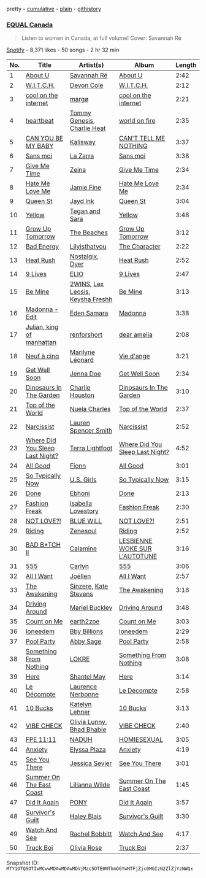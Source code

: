 pretty - [cumulative](/playlists/cumulative/37i9dQZF1DX3vtLopew4fC.md) - [plain](/playlists/plain/37i9dQZF1DX3vtLopew4fC) - [githistory](https://github.githistory.xyz/mackorone/spotify-playlist-archive/blob/main/playlists/plain/37i9dQZF1DX3vtLopew4fC)

### [EQUAL Canada](https://open.spotify.com/playlist/37i9dQZF1DX3vtLopew4fC)

> Listen to women in Canada, at full volume! Cover: Savannah Ré

[Spotify](https://open.spotify.com/user/spotify) - 8,371 likes - 50 songs - 2 hr 32 min

| No. | Title | Artist(s) | Album | Length |
|---|---|---|---|---|
| 1 | [About U](https://open.spotify.com/track/4bBdFSu4WcfJhWl1EsreVj) | [Savannah Ré](https://open.spotify.com/artist/3qfqqDpGv4XNfa3G0EfP9s) | [About U](https://open.spotify.com/album/48lbAUdEwFZFKWY2y4BfvB) | 2:42 |
| 2 | [W.I.T.C.H.](https://open.spotify.com/track/5XemvyG79fcKPl5lgbhplq) | [Devon Cole](https://open.spotify.com/artist/1VFt2HpmFG8Ufq6SDCoZe4) | [W.I.T.C.H.](https://open.spotify.com/album/3Z8vTrrDg2JbOgtYf82G7b) | 2:12 |
| 3 | [cool on the internet](https://open.spotify.com/track/6unyGJTPxAl6zrhfmH5FtF) | [margø](https://open.spotify.com/artist/2yClxSQHoqAeiYVhafSWKU) | [cool on the internet](https://open.spotify.com/album/1M53JeJCmjk9gi6gHWThhz) | 2:21 |
| 4 | [heartbeat](https://open.spotify.com/track/25rWqXxOkuEHev55nFRQLI) | [Tommy Genesis](https://open.spotify.com/artist/2qDdxfKUpYg8wc49KIuT3b), [Charlie Heat](https://open.spotify.com/artist/0bbguzUos4LO6NikkdXdzw) | [world on fire](https://open.spotify.com/album/5xxsIM2YgnsIe68yOR6nOe) | 2:35 |
| 5 | [CAN YOU BE MY BABY](https://open.spotify.com/track/1DMEuTvueRO3VAe3Gn6BEo) | [Kalisway](https://open.spotify.com/artist/36w05i5hz4ktQ9sWnmKgtK) | [CAN'T TELL ME NOTHING](https://open.spotify.com/album/7jv2CuoOPH30iKKgWv367J) | 3:37 |
| 6 | [Sans moi](https://open.spotify.com/track/40T4zsCXatvHaSM7AIss0I) | [La Zarra](https://open.spotify.com/artist/0NkmvuSD5Pm8zucjwIpChS) | [Sans moi](https://open.spotify.com/album/2WcyqgoOMzKJeExjS0hiW6) | 3:38 |
| 7 | [Give Me Time](https://open.spotify.com/track/2Dc1QaoJm4RXo4QZXKGIK6) | [Zeina](https://open.spotify.com/artist/2saNOYtb2v8aXMmezcwAiI) | [Give Me Time](https://open.spotify.com/album/0ZRwY48ZOyL2xFE5lRWT3J) | 2:34 |
| 8 | [Hate Me Love Me](https://open.spotify.com/track/3OKJAstFWfrwCBj5gfrmFn) | [Jamie Fine](https://open.spotify.com/artist/4uwJ3NRArTb8VlKbuAFyFG) | [Hate Me Love Me](https://open.spotify.com/album/0O5cH8y61PgPeeMOiiUDu7) | 2:34 |
| 9 | [Queen St](https://open.spotify.com/track/3y5kablQcdGYEmLHkTHvIF) | [Jayd Ink](https://open.spotify.com/artist/6TfJcKCr5hFsYZkq2k1Pac) | [Queen St](https://open.spotify.com/album/64uOosOXFR6OL8AGnSsOls) | 3:04 |
| 10 | [Yellow](https://open.spotify.com/track/3AsPDfysPpXHXm8JK85F3W) | [Tegan and Sara](https://open.spotify.com/artist/5e1BZulIiYWPRm8yogwUYH) | [Yellow](https://open.spotify.com/album/46x6iizcB1N1WdwHO7EO7e) | 3:48 |
| 11 | [Grow Up Tomorrow](https://open.spotify.com/track/6Anf5eqLfGEKoGy0iaKAOb) | [The Beaches](https://open.spotify.com/artist/6ws5XBA70XgeBpnLZhQBoy) | [Grow Up Tomorrow](https://open.spotify.com/album/12o1WJaINpfED7QgO1qR6A) | 3:12 |
| 12 | [Bad Energy](https://open.spotify.com/track/1W3ufvaiblglNP1ohlDTob) | [Lilyisthatyou](https://open.spotify.com/artist/4ExEi8SBEd3QRgwbGw2nHC) | [The Character](https://open.spotify.com/album/7dAPAxXAFZPsBDiSJu1CUx) | 2:22 |
| 13 | [Heat Rush](https://open.spotify.com/track/1c1bXK9Ez12AX3HRIc2CuM) | [Nostalgix](https://open.spotify.com/artist/6CarTAUaWnQb6bp7yjP0Zz), [Dyer](https://open.spotify.com/artist/2IIUOhW1MYd4yXbF3EdpDW) | [Heat Rush](https://open.spotify.com/album/11srcc3f4TvwQCnR0rql1J) | 2:52 |
| 14 | [9 Lives](https://open.spotify.com/track/1Vr3W9A9wmlfdD1P4uVkzS) | [ELIO](https://open.spotify.com/artist/6xgvgzXNv3ymcITXTrxRaA) | [9 Lives](https://open.spotify.com/album/4xWKAZymvlhtBEmRgOJeHa) | 2:47 |
| 15 | [Be Mine](https://open.spotify.com/track/4OXoJ6rtAcPzlDY39OFyx1) | [2WINS](https://open.spotify.com/artist/0gdlcU9uKxLUgllCz1B3iO), [Lex Leosis](https://open.spotify.com/artist/3l5iTPvfsSfyeaurhaAeh6), [Keysha Freshh](https://open.spotify.com/artist/5dOPo7YOqsRrH0cqw8ol3u) | [Be Mine](https://open.spotify.com/album/3NdVld2le8Ma2nEqEz96dd) | 3:13 |
| 16 | [Madonna \- Edit](https://open.spotify.com/track/2aWtTYCmZttOM48q7Lb7Gf) | [Eden Samara](https://open.spotify.com/artist/1qklkH19ML7oFa9IRbR6yi) | [Madonna](https://open.spotify.com/album/3xEyIYcWKxgs6JH4IJD85p) | 3:38 |
| 17 | [Julian, king of manhattan](https://open.spotify.com/track/5TrtrNlAvPJ4Rqh1UOb3HE) | [renforshort](https://open.spotify.com/artist/3GYvf7puxwkr51EYoD9E7D) | [dear amelia](https://open.spotify.com/album/2BFeOSMMljkZs37e4uYLtG) | 2:08 |
| 18 | [Neuf à cinq](https://open.spotify.com/track/5JCR88ZFSvTaackes4UtEX) | [Marilyne Léonard](https://open.spotify.com/artist/00WvHy3wvdUV4WSvvc0N5p) | [Vie d'ange](https://open.spotify.com/album/02sz0knMpefNYQB2vYLthH) | 3:21 |
| 19 | [Get Well Soon](https://open.spotify.com/track/2pAG0CfwvkA4JcSo6eb9jq) | [Jenna Doe](https://open.spotify.com/artist/537KNo7PHzbkHiv5SGQ0eT) | [Get Well Soon](https://open.spotify.com/album/4P0qK1UZsmlL9aspZaOkkJ) | 2:34 |
| 20 | [Dinosaurs In The Garden](https://open.spotify.com/track/1dcDHffPHqB400YNvgUs9C) | [Charlie Houston](https://open.spotify.com/artist/6BkSTbIWZrLZZK0sa2GehR) | [Dinosaurs In The Garden](https://open.spotify.com/album/0ziO5MXpnRDyX06fWOBJ2e) | 3:10 |
| 21 | [Top of the World](https://open.spotify.com/track/4h8IM6C1V5qpwGH06HoCLx) | [Nuela Charles](https://open.spotify.com/artist/54l7IHesYhtkP9Dm4jN4Zl) | [Top of the World](https://open.spotify.com/album/7zhvHFalV8RxLw6MWYvyLB) | 2:37 |
| 22 | [Narcissist](https://open.spotify.com/track/23oYG6HAbahMQEtjk0M7GK) | [Lauren Spencer Smith](https://open.spotify.com/artist/79AyR6ATpj2LTPxfb6FX50) | [Narcissist](https://open.spotify.com/album/4S2n167mDtS0sMPrHzcvGr) | 2:52 |
| 23 | [Where Did You Sleep Last Night?](https://open.spotify.com/track/3ctIwAIOQNaTucjcrcSoqO) | [Terra Lightfoot](https://open.spotify.com/artist/2LnGGtWA0aGHKW0hRghrWq) | [Where Did You Sleep Last Night?](https://open.spotify.com/album/6ACJ0s5zMeAGRWqklqoBj2) | 4:52 |
| 24 | [All Good](https://open.spotify.com/track/6Dv9DhknTvtdYBNU6E4nIV) | [Fionn](https://open.spotify.com/artist/4bfOiCE7XrhrTa94KTwXxt) | [All Good](https://open.spotify.com/album/4WMA41CZsnUi0w4JZIDr54) | 3:01 |
| 25 | [So Typically Now](https://open.spotify.com/track/1IafXP9REln2SxcNXOCIDS) | [U.S\. Girls](https://open.spotify.com/artist/3AHFDfqhSqPBecjQDIOIJA) | [So Typically Now](https://open.spotify.com/album/30O790HefaQ8ppnxtHYUNc) | 3:15 |
| 26 | [Done](https://open.spotify.com/track/6xTxGWOvupBLXcSSyVJ6FI) | [Ebhoni](https://open.spotify.com/artist/7bWXoXVgDSWw6lWZD4fCb6) | [Done](https://open.spotify.com/album/7kmcndwYUnbpSjTICzrUs4) | 2:13 |
| 27 | [Fashion Freak](https://open.spotify.com/track/1uCEBYwOdBLs8cyVsL35L2) | [Isabella Lovestory](https://open.spotify.com/artist/4wMQTWavQZgr8ySlo5s2Tt) | [Fashion Freak](https://open.spotify.com/album/5c5LCZOKndw0LRyyY2R890) | 2:30 |
| 28 | [NOT LOVE?!](https://open.spotify.com/track/2pAmFEcLok5Saxt3lX5ZOm) | [BLUE WILL](https://open.spotify.com/artist/0fRvUa31rI1yGB1SUrd9ty) | [NOT LOVE?!](https://open.spotify.com/album/4f7w93WT4DW9xYYLszxyeR) | 2:51 |
| 29 | [Riding](https://open.spotify.com/track/7FxcpthjDIN32mT0WEfkz5) | [Zenesoul](https://open.spotify.com/artist/4fjVBrdMkkYdfJ3bL6lhKX) | [Riding](https://open.spotify.com/album/502rAa5hIKBSQBEzzgu658) | 2:52 |
| 30 | [BAD B\*TCH II](https://open.spotify.com/track/6vMe7n4qJ9hXfMGE1ruDNF) | [Calamine](https://open.spotify.com/artist/1eYuV6IDT7vYuBdIF0SgjJ) | [LESBIENNE WOKE SUR L'AUTOTUNE](https://open.spotify.com/album/7KKSE5s8ljSYyq4Xt6siQF) | 3:16 |
| 31 | [555](https://open.spotify.com/track/42dvwskRvwdqirROQpOLVe) | [Carlyn](https://open.spotify.com/artist/12D87T2sauvafmdyGDhu87) | [555](https://open.spotify.com/album/1Y9FRELDJStcMManpqvM73) | 3:06 |
| 32 | [All I Want](https://open.spotify.com/track/1SxwdCDLAXhB9XdbdOhu6M) | [Joéllen](https://open.spotify.com/artist/2y7cvgbbpRXy36T223ujdf) | [All I Want](https://open.spotify.com/album/1mDXmf7ds2Ch4J5qDns5xd) | 2:57 |
| 33 | [The Awakening](https://open.spotify.com/track/6P6qgj7lJYQU4Y2Iw5VoAk) | [Sinzere](https://open.spotify.com/artist/5cz6c3YrUMlDVbmfZfdCat), [Kate Stevens](https://open.spotify.com/artist/2okAF6rsln7qdEV2by94zd) | [The Awakening](https://open.spotify.com/album/0axrV8GtLTIZTIOVhA8WAz) | 3:18 |
| 34 | [Driving Around](https://open.spotify.com/track/0UskdLSFEqspr1gMKADP27) | [Mariel Buckley](https://open.spotify.com/artist/7lghcHbrdt7sqHWeya15aV) | [Driving Around](https://open.spotify.com/album/5qOU27Kapl0stO8FTbgClv) | 3:48 |
| 35 | [Count on Me](https://open.spotify.com/track/0PJXUpD6Og6jy5gMv14knO) | [earth2zoe](https://open.spotify.com/artist/4weid71nei8BXt61GNFZiQ) | [Count on Me](https://open.spotify.com/album/1iMsm7bddlthQjZr1STePf) | 3:03 |
| 36 | [Ioneedem](https://open.spotify.com/track/4GqxxbO9yGD2M1cpkC069f) | [Bby Billions](https://open.spotify.com/artist/036VAtZMhWUowbla0OesPK) | [Ioneedem](https://open.spotify.com/album/1jEYd2DCOlR4UvLrgyPte4) | 2:29 |
| 37 | [Pool Party](https://open.spotify.com/track/6g2lOCDWFDjYLscHr6LCoM) | [Abby Sage](https://open.spotify.com/artist/4aej3kKLxSLM0WauTSfZ7k) | [Pool Party](https://open.spotify.com/album/4xlTP2MmCppLdneOt3QGgN) | 2:58 |
| 38 | [Something From Nothing](https://open.spotify.com/track/5LQfDBReESu1eqylUSmfZs) | [LOKRE](https://open.spotify.com/artist/5GZK6iJt7jRO73C3zH5sho) | [Something From Nothing](https://open.spotify.com/album/1sTyQTjyq5aWM6aoAPBb4h) | 3:08 |
| 39 | [Here](https://open.spotify.com/track/5AWG9WZvWqx9w8am9Vl8TS) | [Shantel May](https://open.spotify.com/artist/3dLvESWiG5LWozJmdvk6D0) | [Here](https://open.spotify.com/album/58OrFFZ6M0DI0RQ7J5Mgng) | 3:14 |
| 40 | [Le Décompte](https://open.spotify.com/track/0EcVzr8bLeBwBqq7TKhYcm) | [Laurence Nerbonne](https://open.spotify.com/artist/1fPc13ccCnGx3gdESGBhYQ) | [Le Décompte](https://open.spotify.com/album/5lGhQFyuPnQU9pjAF6cQio) | 2:58 |
| 41 | [10 Bucks](https://open.spotify.com/track/4M0XrUcAdsMHHC94tA6DxL) | [Katelyn Lehner](https://open.spotify.com/artist/29DPtr6GzknO4fZmFy9KJM) | [10 Bucks](https://open.spotify.com/album/66XMMAv53ZBdJRojyk0B5P) | 3:13 |
| 42 | [VIBE CHECK](https://open.spotify.com/track/1V0baQoLijQGptRC0kBDaY) | [Olivia Lunny](https://open.spotify.com/artist/7542b5kIvrKX0Zvp5iNpl9), [Bhad Bhabie](https://open.spotify.com/artist/7DuTB6wdzqFJGFLSH17k8e) | [VIBE CHECK](https://open.spotify.com/album/2LioCom8Kw6dzK0QgYDdHT) | 2:40 |
| 43 | [FPE 11:11](https://open.spotify.com/track/1eFuSvCfqYKOIaF1xncZjz) | [NADUH](https://open.spotify.com/artist/5voTUw1S7gRACJXVp3slwh) | [HOMIESEXUAL](https://open.spotify.com/album/1GizLvxskEaHjMzsgWeecv) | 3:05 |
| 44 | [Anxiety](https://open.spotify.com/track/3OOpuSZtqzhQ4kRKctLRMz) | [Elyssa Plaza](https://open.spotify.com/artist/1YCLRRvdz1Uj8wRjsT6Ghd) | [Anxiety](https://open.spotify.com/album/0fkIIczS0nBiX4Q4iGlSt2) | 4:19 |
| 45 | [See You There](https://open.spotify.com/track/4Rq0NZOK37DF6m6YuKH3d8) | [Jessica Sevier](https://open.spotify.com/artist/7bEcIrpwBawp9YKL2MxLL2) | [See You There](https://open.spotify.com/album/0uuNqhVoi6GJnbi8VZIb3Y) | 3:01 |
| 46 | [Summer On The East Coast](https://open.spotify.com/track/3hjo33dOJ98AGLOHhxv7NE) | [Lilianna Wilde](https://open.spotify.com/artist/0Dt97GvTO4dxdBYqyxLwLY) | [Summer On The East Coast](https://open.spotify.com/album/7wTobC0vSrjpwi1SYKhKlV) | 1:45 |
| 47 | [Did It Again](https://open.spotify.com/track/4FXIE9hlvdvOkL2ftXG3d9) | [PONY](https://open.spotify.com/artist/31kZNy2FQoUD4V8LUr9exv) | [Did It Again](https://open.spotify.com/album/4ht8qqsxp0kyPjKFT1ycdo) | 3:57 |
| 48 | [Survivor's Guilt](https://open.spotify.com/track/2dPYz3ceO14cgKZzsrTx5A) | [Haley Blais](https://open.spotify.com/artist/0i4M8k5IcQpiEH6nBMdfPT) | [Survivor's Guilt](https://open.spotify.com/album/482gKoUvLQrjPmTx8ihrXm) | 3:30 |
| 49 | [Watch And See](https://open.spotify.com/track/6e6Qmot0NxoSLUsEswyXzF) | [Rachel Bobbitt](https://open.spotify.com/artist/2scnOsuExko5GJdIYZdEnC) | [Watch And See](https://open.spotify.com/album/3HFisd0fW84uP7DAXYXASn) | 4:17 |
| 50 | [Truck Boi](https://open.spotify.com/track/25Ofqeg9tHp5HhpfFX2QSY) | [Olivia Rose](https://open.spotify.com/artist/1orgaHol6BcEWYTccOW8Rm) | [Truck Boi](https://open.spotify.com/album/3rJxHTwSmrGADrDdjZrNxb) | 2:37 |

Snapshot ID: `MTY1OTQ5OTIwMCwwMDAwMDAwMDVjMzc5OTE0NThmOGYwNTFjZjc0MGIzN2ZlZjYzNWQx`
